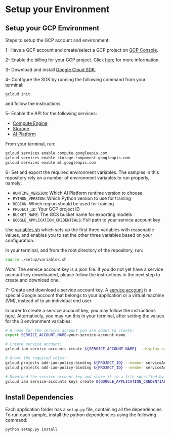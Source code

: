 # Setup your Environment

## Setup your GCP Environment

Steps to setup the GCP account and environment.

1- Have a GCP account and create/select a GCP project on [GCP Console](https://console.cloud.google.com).

2- Enable the billing for your GCP project. Click [here](https://cloud.google.com/billing/docs/how-to/modify-project) for more information.

3- Download and install [Google Cloud SDK](https://cloud.google.com/sdk/docs/).

4- Configure the SDK by running the following command from your terminal:

```shell
gcloud init
```
   
and follow the instructions.
   
5- Enable the API for the following services:

  * [Compute Engine](https://console.cloud.google.com/compute)
  * [Storage](https://console.cloud.google.com/storage)
  * [AI Platform](https://console.cloud.google.com/mlengine)

From your terminal, run:

```bash
gcloud services enable compute.googleapis.com
gcloud services enable storage-component.googleapis.com
gcloud services enable ml.googleapis.com
```

6- Set and export the required environment variables. The samples in this repository rely on a 
number of environment variables to run properly, namely:
  * `RUNTIME_VERSION`: Which AI Platform runtime version to choose
  * `PYTHON_VERSION`: Which Python version to use for training
  * `REGION`: Which region should be used for training
  * `PROJECT_ID`: Your GCP project ID
  * `BUCKET_NAME`: The GCS bucket name for exporting models
  * `GOOGLE_APPLICATION_CREDENTIALS`: Full path to your service account key
  
Use [variables.sh](./setup/variables.sh)
which sets up the first three variables with reasonable values, and enables you to
set the other three variables based on your configuration.

In your terminal, and from the root directory of the repository, run:

```bash
source ./setup/variables.sh
```

*Note:* The service account key is a json file. If you do not yet have a service account key downloaded,
please follow the instructions in the next step to create and download one.


7- Create and download a service account key.
A [service account](https://cloud.google.com/iam/docs/service-accounts) is a special Google account that belongs to your application or a virtual machine (VM), instead of to an individual end user.

In order to create a service account key, you may follow the instructions [here](https://cloud.google.com/iam/docs/creating-managing-service-account-keys#iam-service-account-keys-create-gcloud).
Alternatively, you may run this in your terminal, after setting the values for the 3 environment variables:


```bash
# A name for the service account you are about to create:
export SERVICE_ACCOUNT_NAME=your-service-account-name

# Create service account:
gcloud iam service-accounts create ${SERVICE_ACCOUNT_NAME} --display-name="Service Account for ai-platform-samples repo"

# Grant the required roles:
gcloud projects add-iam-policy-binding ${PROJECT_ID} --member serviceAccount:${SERVICE_ACCOUNT_NAME}@${PROJECT_ID}.iam.gserviceaccount.com --role roles/ml.developer
gcloud projects add-iam-policy-binding ${PROJECT_ID} --member serviceAccount:${SERVICE_ACCOUNT_NAME}@${PROJECT_ID}.iam.gserviceaccount.com --role roles/storage.objectAdmin

# Download the service account key and store it in a file specified by GOOGLE_APPLICATION_CREDENTIALS:
gcloud iam service-accounts keys create ${GOOGLE_APPLICATION_CREDENTIALS} --iam-account ${SERVICE_ACCOUNT_NAME}@${PROJECT_ID}.iam.gserviceaccount.com
```


## Install Dependencies

Each application folder has a `setup.py` file, containing all the dependencies.
To run each sample, install the python dependencies using the following command:
 
 ```bash
python setup.py install
 ```
 
